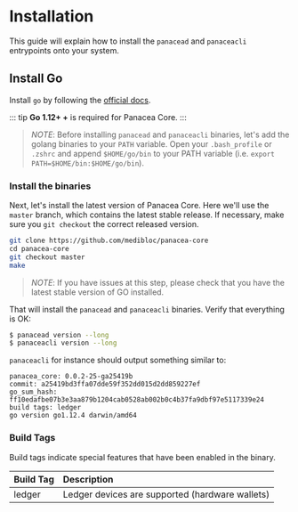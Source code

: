 # Installation

This guide will explain how to install the `panacead` and `panaceacli` entrypoints onto your system.

## Install Go

Install `go` by following the [official docs](https://golang.org/doc/install).

::: tip **Go 1.12+ +** is required for Panacea Core. :::

> _NOTE_: Before installing `panacead` and `panaceacli` binaries, let's add the golang binaries to your `PATH` variable. Open your `.bash_profile` or `.zshrc` and append `$HOME/go/bin` to your PATH variable \(i.e. `export PATH=$HOME/bin:$HOME/go/bin`\).

### Install the binaries

Next, let's install the latest version of Panacea Core. Here we'll use the `master` branch, which contains the latest stable release. If necessary, make sure you `git checkout` the correct released version.

```bash
git clone https://github.com/medibloc/panacea-core
c​d panacea-core
git checkout master
make
```

> _NOTE_: If you have issues at this step, please check that you have the latest stable version of GO installed.

That will install the `panacead` and `panaceacli` binaries. Verify that everything is OK:

```bash
$ panacead version --long
$ panaceacli version --long
```

`panaceacli` for instance should output something similar to:

```text
panacea_core: 0.0.2-25-ga25419b
commit: a25419bd3ffa07dde59f352dd015d2dd859227ef
go_sum_hash: ff10edafbe07b3e3aa879b1204cab0528ab002b0c4b37fa9dbf97e5117339e24
build tags: ledger
go version go1.12.4 darwin/amd64
```

### Build Tags

Build tags indicate special features that have been enabled in the binary.

| Build Tag | Description |
| :--- | :--- |
| ledger | Ledger devices are supported \(hardware wallets\) |

